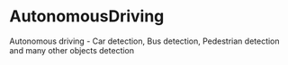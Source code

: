 # AutonomousDriving
Autonomous driving - Car detection, Bus detection, Pedestrian detection and many other objects detection
